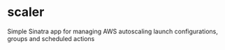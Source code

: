 scaler
======

Simple Sinatra app for managing AWS autoscaling launch configurations, groups and scheduled actions
